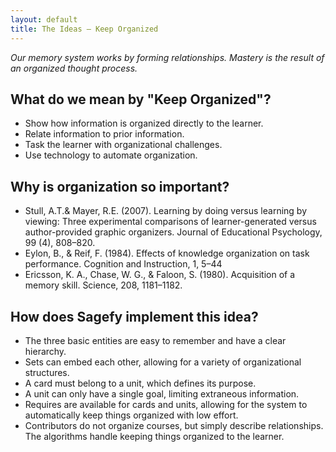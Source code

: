 ```yaml
---
layout: default
title: The Ideas – Keep Organized
---
```


_Our memory system works by forming relationships. Mastery is the result of an organized thought process._

What do we mean by "Keep Organized"?
-------------------------------------

- Show how information is organized directly to the learner.
- Relate information to prior information.
- Task the learner with organizational challenges.
- Use technology to automate organization.

Why is organization so important?
--------------------------------------

- Stull, A.T.& Mayer, R.E. (2007). Learning by doing versus learning by viewing: Three experimental comparisons of learner-generated versus author-provided graphic organizers. Journal of Educational Psychology, 99 (4), 808–820.
- Eylon, B., & Reif, F. (1984). Effects of knowledge organization on task performance. Cognition and Instruction, 1, 5–44
- Ericsson, K. A., Chase, W. G., & Faloon, S. (1980). Acquisition of a memory skill. Science, 208, 1181–1182.

How does Sagefy implement this idea?
------------------------------------

- The three basic entities are easy to remember and have a clear hierarchy.
- Sets can embed each other, allowing for a variety of organizational structures.
- A card must belong to a unit, which defines its purpose.
- A unit can only have a single goal, limiting extraneous information.
- Requires are available for cards and units, allowing for the system to automatically keep things organized with low effort.
- Contributors do not organize courses, but simply describe relationships. The algorithms handle keeping things organized to the learner.
